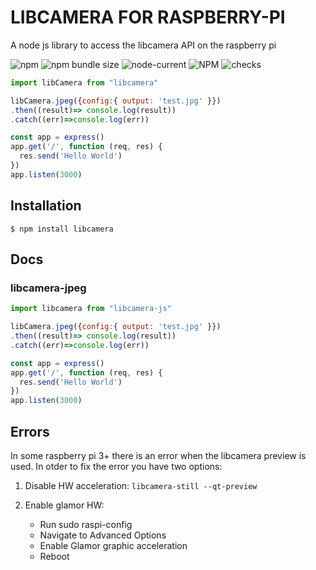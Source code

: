 # LIBCAMERA FOR RASPBERRY-PI

A node js library to access the libcamera API on the raspberry pi

![npm](https://img.shields.io/npm/v/node-libcamera)
![npm bundle size](https://img.shields.io/bundlephobia/min/node-libcamera)
![node-current](https://img.shields.io/node/v/node-libcamera)
![NPM](https://img.shields.io/npm/l/node-libcamera)
![checks](https://badgen.net/github/checks/superhussain/node-libcamera)


```js
import libCamera from "libcamera"

libCamera.jpeg({config:{ output: 'test.jpg' }})
.then((result)=> console.log(result))
.catch((err)=>console.log(err))

const app = express()
app.get('/', function (req, res) {
  res.send('Hello World')
})
app.listen(3000)
```

## Installation

```console
$ npm install libcamera
```
## Docs

### libcamera-jpeg

```js
import libcamera from "libcamera-js"

libCamera.jpeg({config:{ output: 'test.jpg' }})
.then((result)=> console.log(result))
.catch((err)=>console.log(err))

const app = express()
app.get('/', function (req, res) {
  res.send('Hello World')
})
app.listen(3000)
```

## Errors

In some raspberry pi 3+ there is an error when the libcamera preview is used. In otder to fix the error you have two options:

1. Disable HW acceleration: `libcamera-still --qt-preview`
2. Enable glamor HW: 

    * Run sudo raspi-config
    * Navigate to Advanced Options
    * Enable Glamor graphic acceleration
    * Reboot

